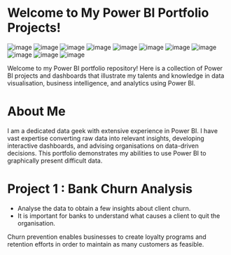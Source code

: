 # Welcome to My Power BI Portfolio Projects!  

![image](https://github.com/user-attachments/assets/d5a7dcb7-9d57-4e0f-be01-c7f0d1f5e5d0) ![image](https://github.com/user-attachments/assets/594a6aee-e18d-4999-a1c9-d31b367f0598) ![image](https://github.com/user-attachments/assets/6350bb0d-0b4f-4095-8bc9-5ad94dd54b50) ![image](https://github.com/user-attachments/assets/b78c5667-b703-42f7-a1d1-6f8de09fe402) ![image](https://github.com/user-attachments/assets/368ae3c5-8295-4c8d-9eb7-b596b22bd00f) ![image](https://github.com/user-attachments/assets/8aae5b00-d686-4683-9f77-169c5ef506f1) ![image](https://github.com/user-attachments/assets/2e5036dd-b71d-4e72-9abf-2a937906fb62) ![image](https://github.com/user-attachments/assets/0794904b-f806-4df4-9a3f-95cf622932bc) ![image](https://github.com/user-attachments/assets/83673404-85b2-4206-b672-9d35ba36d9e5) ![image](https://github.com/user-attachments/assets/595af2f1-75e0-434a-871e-133a55a8a747) ![image](https://github.com/user-attachments/assets/45ac9e11-81bb-4ccd-99d1-c4aaa39c1491)


Welcome to my Power BI portfolio repository! Here is a collection of Power BI projects and dashboards that illustrate my talents and knowledge in data visualisation, business intelligence, and analytics using Power BI.

# About Me
I am a dedicated data geek with extensive experience in Power BI. I have vast expertise converting raw data into relevant insights, developing interactive dashboards, and advising organisations on data-driven decisions. This portfolio demonstrates my abilities to use Power BI to graphically present difficult data. 

# Project 1 : Bank Churn Analysis
- Analyse the data to obtain a few insights about client churn.
- It is important for banks to understand what causes a client to quit the organisation.
  
Churn prevention enables businesses to create loyalty programs and retention efforts in order to maintain as many customers as feasible.


